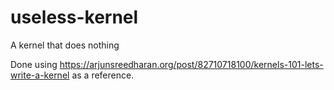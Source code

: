 # useless-kernel
A kernel that does nothing

Done using https://arjunsreedharan.org/post/82710718100/kernels-101-lets-write-a-kernel
as a reference.
